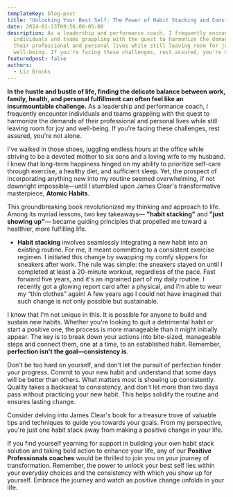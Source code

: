 ```yaml
---
templateKey: blog-post
title: "Unlocking Your Best Self: The Power of Habit Stacking and Consistency"
date: 2024-01-23T09:56:08-05:00
description: As a leadership and performance coach, I frequently encounter
  individuals and teams grappling with the quest to harmonize the demands of
  their professional and personal lives while still leaving room for joy and
  well-being. If you're facing these challenges, rest assured, you're not alone.
featuredpost: false
authors:
  - Liz Brooks
---
```

**In the hustle and bustle of life, finding the delicate balance between work, family, health, and personal fulfillment can often feel like an insurmountable challenge.** As a leadership and performance coach, I frequently encounter individuals and teams grappling with the quest to harmonize the demands of their professional and personal lives while still leaving room for joy and well-being. If you're facing these challenges, rest assured, you're not alone.

I've walked in those shoes, juggling endless hours at the office while striving to be a devoted mother to six sons and a loving wife to my husband. I knew that long-term happiness hinged on my ability to prioritize self-care through exercise, a healthy diet, and sufficient sleep. Yet, the prospect of incorporating anything new into my routine seemed overwhelming, if not downright impossible—until I stumbled upon James Clear's transformative masterpiece, **Atomic Habits**.

This groundbreaking book revolutionized my thinking and approach to life. Among its myriad lessons, two key takeaways— **"habit stacking"** and **"just showing up"**— became guiding principles that propelled me toward a healthier, more fulfilling life.

* **Habit stacking** involves seamlessly integrating a new habit into an existing routine. For me, it meant committing to a consistent exercise regimen. I initiated this change by swapping my comfy slippers for sneakers after work. The rule was simple: the sneakers stayed on until I completed at least a 20-minute workout, regardless of the pace. Fast forward five years, and it's an ingrained part of my daily routine. I recently got a glowing report card after a physical, and I’m able to wear my “thin clothes” again! A few years ago I could not have imagined that such change is not only possible but sustainable.

I know that I’m not unique in this. It is possible for anyone to build and sustain new habits. Whether you're looking to quit a detrimental habit or start a positive one, the process is more manageable than it might initially appear. The key is to break down your actions into bite-sized, manageable steps and connect them, one at a time, to an established habit. Remember, **perfection isn't the goal—consistency is**.

Don't be too hard on yourself, and don't let the pursuit of perfection hinder your progress. Commit to your new habit and understand that some days will be better than others. What matters most is showing up consistently. Quality takes a backseat to consistency, and don't let more than two days pass without practicing your new habit. This helps solidify the routine and ensures lasting change.

Consider delving into James Clear's book for a treasure trove of valuable tips and techniques to guide you towards your goals. From my perspective, you're just one habit stack away from making a positive change in your life.

If you find yourself yearning for support in building your own habit stack solution and taking bold action to enhance your life, any of our **Positive Professionals coaches** would be thrilled to join you on your journey of transformation. Remember, the power to unlock your best self lies within your everyday choices and the consistency with which you show up for yourself. Embrace the journey and watch as positive change unfolds in your life.